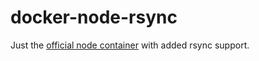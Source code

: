 # docker-node-rsync

Just the [official node container](https://hub.docker.com/_/node/) with added rsync support.

